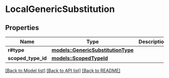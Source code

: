 # LocalGenericSubstitution

## Properties

Name | Type | Description | Notes
------------ | ------------- | ------------- | -------------
**r#type** | [**models::GenericSubstitutionType**](GenericSubstitutionType.md) |  | 
**scoped_type_id** | [**models::ScopedTypeId**](ScopedTypeId.md) |  | 

[[Back to Model list]](../README.md#documentation-for-models) [[Back to API list]](../README.md#documentation-for-api-endpoints) [[Back to README]](../README.md)


